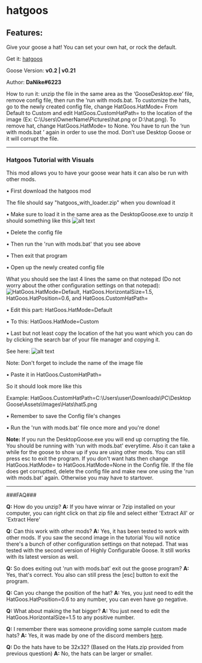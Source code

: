 # hatgoos

## Features:
Give your goose a hat! You can set your own hat, or rock the default.

Get it: [hatgoos](https://cdn.discordapp.com/attachments/672363951232778251/673005959211253781/hatgoos_with_loader.zip)

Goose Version: **v0.2 \| v0.21**

Author: **DaNike#6223**

How to run it: unzip the file in the same area as the ‘GooseDesktop.exe’ file, 
remove config file, then run the ‘run with mods.bat. 
To customize the hats, go to the newly created config file, 
change HatGoos.HatMode= From Default to Custom and 
edit HatGoos.CustomHatPath= to the location of the image 
(Ex: C:\Users\OwnerName\Pictures\hat.png or D:\hat.png). 
To remove hat, change HatGoos.HatMode= to None. 
You have to run the ‘run with mods.bat ’ again in order to use the mod. 
Don’t use Desktop Goose or it will corrupt the file.

---

### Hatgoos Tutorial with Visuals
This mod allows you to have your goose wear hats it can also be run with other mods.

• First download the hatgoos mod

The file should say "hatgoos_with_loader.zip" when you download it

• Make sure to load it in the same area as the DesktopGoose.exe to unzip it should something like this
![alt text](https://cdn.discordapp.com/attachments/672263146240737280/673282204100460554/unknown.png)

• Delete the config file

• Then run the 'run with mods.bat' that you see above

• Then exit that program

• Open up the newly created config file

What you should see the last 4 lines the same on that notepad (Do not worry about the other configuration settings on that notepad):
![HatGoos.HatMode=Default, HatGoos.HorizontalSize=1.5, HatGoos.HatPosition=0.6, and HatGoos.CustomHatPath=](https://cdn.discordapp.com/attachments/672263146240737280/673283260335521812/unknown.png "The last 4 line is what should show on your notepad")

• Edit this part:
HatGoos.HatMode=Default

• To this:
HatGoos.HatMode=Custom

• Last but not least copy the location of the hat you want which you can do by clicking the search bar of your file manager and copying it.

See here:
![alt text](https://cdn.discordapp.com/attachments/672554163925942328/673297535464505381/unknown.png "The bar that lists out the section you are currently in for your file manager click that")

Note: Don't forget to include the name of the image file

• Paste it in HatGoos.CustomHatPath= 

So it should look more like this

Example:
HatGoos.CustomHatPath=C:\Users\user\Downloads\PC\Desktop Goose\Assets\Images\Hats\hat5.png

• Remember to save the Config file's changes

• Run the 'run with mods.bat' file once more and you're done!

**Note:** If you run the DesktopGoose.exe you will end up corrupting the file. You should be running with 'run with mods.bat' everytime. Also it can take a while for the goose to show up if you are using other mods. You can still press esc to exit the program. If you don't want hats then change HatGoos.HatMode= to HatGoos.HatMode=None in the Config file. If the file does get corruptted, delete the config file and make new one using the 'run with mods.bat' again. Otherwise you may have to startover.

---

###FAQ###

**Q:** How do you unzip?
**A:** If you have winrar or 7zip installed on your computer, you can right click on that zip file and select either 'Extract All' or 'Extract Here'

**Q:** Can this work with other mods?
**A:** Yes, it has been tested to work with other mods. If you saw the second image in the tutorial You will notice there's a bunch of other configuration settings on that notepad. That was tested with the second version of Highly Configurable Goose. It still works with its latest version as well.

**Q:** So does exiting out 'run with mods.bat' exit out the goose program?
**A:** Yes, that's correct. You also can still press the [esc] button to exit the program.

**Q:** Can you change the position of the hat?
**A:** Yes, you just need to edit the HatGoos.HatPosition=0.6 to any number, you can even have go negative.

**Q:** What about making the hat bigger?
**A:** You just need to edit the HatGoos.HorizontalSize=1.5 to any positive number.

**Q:** I remember there was someone providing some sample custom made hats?
**A:** Yes, it was made by one of the discord members [here](https://cdn.discordapp.com/attachments/672263146240737280/673426615228825600/Hats.zip).

**Q:** Do the hats have to be 32x32? (Based on the Hats.zip provided from previous question)
**A:** No, the hats can be larger or smaller.
